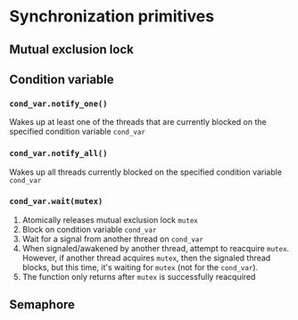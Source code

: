 # Synchronization primitives

## Mutual exclusion lock

## Condition variable

### `cond_var.notify_one()`

Wakes up at least one of the threads that are currently blocked on the specified condition variable `cond_var`

### `cond_var.notify_all()`

Wakes up all threads currently blocked on the specified condition variable `cond_var`

### `cond_var.wait(mutex)`

1. Atomically releases mutual exclusion lock `mutex`
2. Block on condition variable `cond_var`
3. Wait for a signal from another thread on `cond_var`
4. When signaled/awakened by another thread, attempt to reacquire `mutex`. However, if another thread acquires `mutex`, then the signaled thread blocks, but this time, it's waiting for `mutex` (not for the `cond_var`).
5. The function only returns after `mutex` is successfully reacquired

## Semaphore

